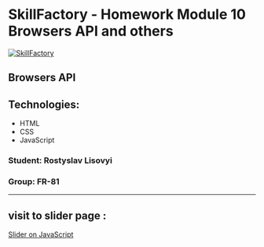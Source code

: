 # SkillFactory - Homework Module 10 **Browsers API and others**

[![SkillFactory](https://static.tildacdn.com/tild3262-3939-4164-b264-626362643536/SF_MRG_-_white.svg)](https://skillfactory.ru/)

## Browsers API

## Technologies:

- HTML
- CSS
- JavaScript

### Student: Rostyslav Lisovyi

### Group: FR-81
----

## visit to slider page :

[Slider on JavaScript](https://rokokos97.github.io/SkillFactory_slider_on_JS_homework/)
